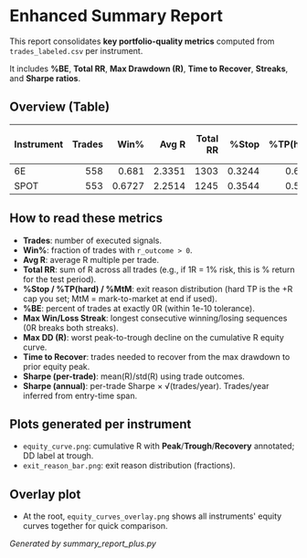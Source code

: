 # Enhanced Summary Report

This report consolidates **key portfolio-quality metrics** computed from `trades_labeled.csv` per instrument.

It includes **%BE**, **Total RR**, **Max Drawdown (R)**, **Time to Recover**, **Streaks**, and **Sharpe ratios**.

## Overview (Table)

| Instrument   |   Trades |   Win% |   Avg R |   Total RR |   %Stop |   %TP(hard) |   %MtM |    %BE |   Max Win Streak |   Max Loss Streak |   Max DD (R) |   Time to Recover (trades) |   Sharpe (per-trade) |   Sharpe (annual) |   Trades/Year |
|:-------------|---------:|-------:|--------:|-----------:|--------:|------------:|-------:|-------:|-----------------:|------------------:|-------------:|---------------------------:|---------------------:|------------------:|--------------:|
| 6E           |      558 | 0.681  |  2.3351 |       1303 |  0.3244 |      0.6111 |      0 | 0.1183 |               12 |                 3 |           -3 |                          1 |               1.0807 |            9.8553 |         83.16 |
| SPOT         |      553 | 0.6727 |  2.2514 |       1245 |  0.3544 |      0.5823 |      0 | 0.123  |               12 |                 3 |           -3 |                          3 |               1.043  |            9.4681 |         82.41 |

## How to read these metrics

- **Trades**: number of executed signals.
- **Win%**: fraction of trades with `r_outcome > 0`.
- **Avg R**: average R multiple per trade.
- **Total RR**: sum of R across all trades (e.g., if 1R = 1% risk, this is % return for the test period).
- **%Stop / %TP(hard) / %MtM**: exit reason distribution (hard TP is the +R cap you set; MtM = mark-to-market at end if used).
- **%BE**: percent of trades at exactly 0R (within 1e-10 tolerance).
- **Max Win/Loss Streak**: longest consecutive winning/losing sequences (0R breaks both streaks).
- **Max DD (R)**: worst peak-to-trough decline on the cumulative R equity curve.
- **Time to Recover**: trades needed to recover from the max drawdown to prior equity peak.
- **Sharpe (per-trade)**: mean(R)/std(R) using trade outcomes.
- **Sharpe (annual)**: per-trade Sharpe × √(trades/year). Trades/year inferred from entry-time span.


## Plots generated per instrument
- `equity_curve.png`: cumulative R with **Peak**/**Trough**/**Recovery** annotated; DD label at trough.
- `exit_reason_bar.png`: exit reason distribution (fractions).


## Overlay plot
- At the root, `equity_curves_overlay.png` shows all instruments' equity curves together for quick comparison.


*Generated by summary_report_plus.py*
